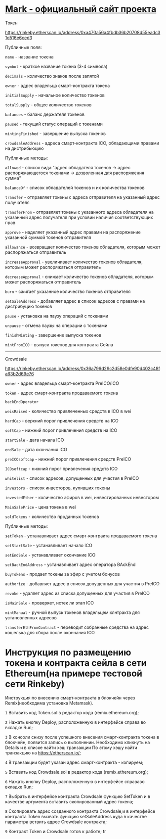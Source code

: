 # [Mark - официальный сайт проекта](http://7seconds.io)

Токен

https://rinkeby.etherscan.io/address/0xa470a56a4fbdb36b20708d55eadc31d516e6ced3

Публичные поля:

`name` - название токена  

`symbol` - краткое название токена (3-4 символа)  

`decimals` - количество знаков после запятой  

`owner` - адрес владельца смарт-контракта токена  

`initialSupply` - начальное количество токенов  

`totalSupply` - общее количество токенов

`balances` - баланс держателя токенов

`paused` - текущий статус операций с токенами

`mintingFinished` - завершение выпуска токенов

`crowdsaleAddress` - адреса смарт-контракта ICO, обладающими правами на дистрибьюцию


Публичные методы:

`allowed` - список вида "адрес обладателя токенов -> адрес распоряжающегося токенами -> дозволенная для распоряжения сумма"

`balanceOf` - список обладателей токенов и их количества токенов  

`transfer` - отправляет токены с адреса отправителя на указанный адрес получателя  

`transferFrom` - отправляет токены с указанного адреса обладателя на указанный адрес получателя при условии наличия соответствующих прав

`approve` - наделяет указанный адрес правами на распоряжение указанной суммой токенов отправителя

`allowance` - возвращает количество токенов обладателя, которым может распоряжаться отправитель  

`increaseApproval` - увеличивает количество токенов обладателя, которым может распоряжаться отправитель  

`decreaseApproval` - снижает количество токенов обладателя, которым может распоряжаться отправитель  

`burn` - сжигает указанное количество токенов отправителя  

`setSaleAddress` - добавляет адрес в список адресов с правами на дистрибуцию токенов

`pause` - установка на паузу операций с токенами

`unpause` - отмена паузы на операции с токенами

`finishMinting` - завершение выпуска токенов

`mintFromICO` - выпуск токенов для контракта Сейла

---

Crowdsale 

https://rinkeby.etherscan.io/address/0x36a796d29c2d58e0dfe90d402c48fa63b2d69e76

`owner` - адрес владельца смарт-контракта PreICO/ICO  

`token` - адрес смарт-контракта продаваемого токена

`backEndOperator`

`weisRaised` - количество привлеченных средств в ICO в wei

`hardCap` - верхний порог привлечения средств на ICO

`softCap` - нижний порог привлечения средств на ICO

`startSale` - дата начала ICO

`endSale` - дата окончания ICO

`preICOsoftcap` - нижний порог привлечения средств PreICO

`ICOsoftcap` - нижний порог привлечения средств ICO

`whitelist` - список  адресов, допущенных для участия в PreICO  

`investors` - список инвесторов, купивших токены

`investedEther` - количество эфиров в wei, инвестированных инвестором

`MainSalePrice` - цена токена в wei

`soldTokens` - количество проданных токенов


Публичные методы:

`setToken` - устанавливает адрес смарт-контракта продаваемого токена

`setStartSale` - устанавливает начало ICO

`setEndSale` - устанавливает окончание ICO

`setBackEndAddress` - устанавливает адрес оператора BAckEnd

`buyTokens` - продает токены за эфир с учетом бонусов

`authorize` - добавляет адрес в список допущенных для участия в PreICO

`revoke` - удаляет адрес из списка допущенных для участия в PreICO

`isMainSale` - проверяет, истек ли этап ICO

`mintManual` - ручной выпуск токенов владельцем клнтракта для установленных адресов

`transferEthFromContract` - переводит собранные средства на адрес кошелька для сбора после окончания ICO

# Инструкция по размещению токена и контракта сейла в сети Ethereum(на примере тестовой сети Rinkeby)

Инструкция по внесению смарт-контракта в блокчейн через Remix(необходима установка Metamask).

`1` Вставить код Token.sol в редактор кода (remix.ethereum.org);

`2` Нажать кнопку Deploy, расположенную в интерфейсе справа во вкладке Run;

`3` В консоли снизу после успешного внесения смарт-контракта токена в блокчейн, появится запись о выполнении. Необходимо кликнуть на Details и в списке найти хэш транзакции
По этому хэшу найти транзакцию на https://etherscan.io/;

`4` В транзакции будет указан адрес смарт-контракта - копируем;

`5` Вставить код Crowdsale.sol в редактор кода (remix.ethereum.org);

`6` Нажать кнопку Deploy, расположенную в интерфейсе справаво вкладке Run;

`7` Выбрать в интерфейсе контракта Crowdsale функцию SetToken и в качестве аргумента вставить скопированный адрес токена;

`8` Скопировать адрес созданного контракта Crowdsale,и в интерфейсе контракта Token вызвать функцию setSaleAddress куда в качестве параметра вствить адрес Crowdsale контракта;

`9` Контракт Token и Crowdsale готов к работе;
tr